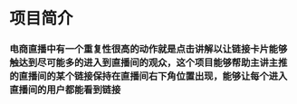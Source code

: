 # 项目简介
### 电商直播中有一个重复性很高的动作就是点击讲解以让链接卡片能够触达到尽可能多的进入到直播间的观众，这个项目能够帮助主讲主推的直播间的某个链接保持在直播间右下角位置出现，能够让每个进入直播间的用户都能看到链接

